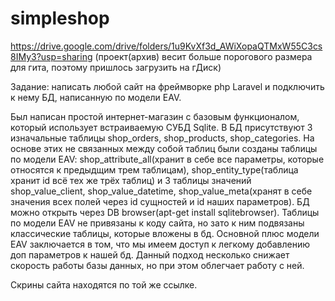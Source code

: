 # simpleshop

https://drive.google.com/drive/folders/1u9KvXf3d_AWiXopaQTMxW55C3cs8IMy3?usp=sharing (проект(архив) весит больше порогового размера для гита, поэтому пришлось загрузить на гДиск)

Задание: написать любой сайт на фреймворке  php Laravel и подключить к нему БД, написанную по модели  EAV.

Был написан простой интернет-магазин с базовым функционалом, который использует встраиваемую СУБД Sqlite. В БД присутствуют 3 изначальные таблицы shop_orders, shop_products, shop_categories. На основе этих не связанных между собой таблиц были созданы таблицы по модели EAV: shop_attribute_all(хранит в себе все параметры, которые относятся к предыдщим трем таблицам), shop_entity_type(таблица хранит id всё тех же трёх таблиц) и 3 таблицы значений shop_value_client, shop_value_datetime, shop_value_meta(хранят в себе значения всех полей через  id  сущностей и id наших параметров). БД можно открыть через DB browser(apt-get install sqlitebrowser). Таблицы по модели EAV не привязаны к коду сайта, но зато к ним подвязаны классические таблицы, которые вложены в бд. Основной плюс модели EAV заключается в том, что мы имеем доступ к легкому добавлению доп параметров к нашей бд. Данный подход несколько снижает скорость работы базы данных, но при этом облегчает работу с ней.

Скрины сайта находятся по той же ссылке.
